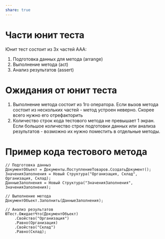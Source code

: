 ```yaml
---
share: true
---
```


# Части юнит теста
Юнит тест состоит из 3х частей AAA:
1. Подготовка данных для метода (arrange)
2. Выполнение метода (act)
3. Анализ результатов (assert)

# Ожидания от юнит теста
1. Выполнение метода состоит из 1го оператора. Если вызов метода состоит из нескольких частей - метод устроен неверно. Скорее всего нужно его отрефакторить
2. Количество строк кода тестового метода не превышает 1 экран. Если большое количество строк подготовки данных или анализа результатов - возможно их нужно поместить в отдельные методы.
# Пример кода тестового метода
```bsl
// Подготовка данныз
ДокументОбъект = Документы.ПоступлениеТоваров.СоздатьДокумент();
ЗначенияЗаполнения = Новый Структура("Организация, Склад", Организация, Склад);
ДанныеЗаполнения = Новый Структура("ЗначенияЗаполнения", ЗначенияЗаполнения);

// Выполнение метода
ДокументОбъект.Заполнить(ДанныеЗаполнения);

// Анализ результатов
ЮТест.ОжидаетЧто(ДокументОбъект)
	.Свойство("Организация")
	.Равно(Организация)
	.Свойство("Склад")
	.Равно(Склад);
```

